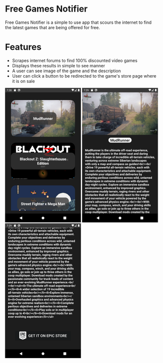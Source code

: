 # Free Games Notifier
Free Games Notifier is a simple to use app that scours the internet to find the latest games that are being offered for free.

# Features

*	Scrapes internet forums to find 100% discounted video games
* Displays these results in simple to see manner
* A user can see image of the game and the description
* User can click a button to be redirected to the game's store page where it is on sale

<img src="https://github.com/mahan201/FreeGamesNotifier/blob/master/screenshots/(1).png" width=250>
<img src="https://github.com/mahan201/FreeGamesNotifier/blob/master/screenshots/(2).png" width=250>
<img src="https://github.com/mahan201/FreeGamesNotifier/blob/master/screenshots/(3).png" width=250>
